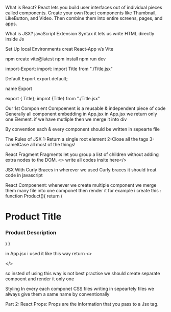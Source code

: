 What is React?
React lets you build user interfaces out of individual pieces called components. Create your own React components like Thumbnail, LikeButton, and Video. Then combine them into entire screens, pages, and apps.

What is JSX?
javaScript Extension Syntax
it lets us write HTML directly inside Js

Set Up local Environments
creat React-App v/s Vite

npm create vite@latest
npm install
npm run dev





import-Export:
import:
import Title from "./Title.jsx"

Default Export
export default;

name Export

export { Title};
improt {Title} from "./Title.jsx"






Our 1st Compon ent
Compoenent is a reusable & independent piece of code
Generally all component embedding in App.jsx
in App.jsx we return only one Element. if we have mutliple then we merge it into div

By convention each & every component should be written in sepearte file

The Rules of JSX 
1-Return a single root element 
2-Close all the tags 
3-camelCase all most of the things! 


React Fragment
Fragments let you group a list of children without adding extra nodes to the DOM. 
<> write all codes insite here</>


JSX With Curly Braces
 in wherever we used Curly braces it should treat code in javascript


React Compoenent:
whenever we create multiple component we merge them many file into one componet then render it 
for example i create this :
function Product(){
    return (
        <div>
            <h1>Product Title</h1>
            <h3>Product Description</h3>
        </div>
    )
}


in App.jsx i used it like this way
  return  <>

  <Product/>
  <Product/>
  <Product/>

  </>

  so insted of using this way is not best practise we should create separate compoent and render it only one


Styling
In every each componet CSS files writing in sepeartely files
we always give them a same name by conventionally 


Part 2:
React Props:
Props are the information that you pass to a Jsx tag.








